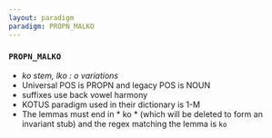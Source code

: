 ```yaml
---
layout: paradigm
paradigm: PROPN_MALKO
---
```

### ` PROPN_MALKO `

* _ko stem, lko : o variations_
* Universal POS is PROPN and legacy POS is NOUN
* suffixes use back vowel harmony
* KOTUS paradigm used in their dictionary is 1-M
* The lemmas must end in * ko * (which will be deleted to form an invariant stub) and the regex matching the lemma is ` ko `
